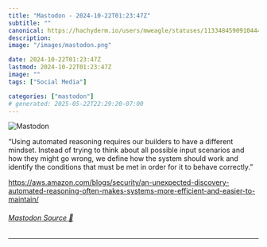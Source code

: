 ```yaml
---
title: "Mastodon - 2024-10-22T01:23:47Z"
subtitle: ""
canonical: https://hachyderm.io/users/mweagle/statuses/113348459091044454
description:
image: "/images/mastodon.png"

date: 2024-10-22T01:23:47Z
lastmod: 2024-10-22T01:23:47Z
image: ""
tags: ["Social Media"]

categories: ["mastodon"]
# generated: 2025-05-22T22:29:20-07:00
---
```

![Mastodon](/images/mastodon.png)

<p>“Using automated reasoning requires our builders to have a different mindset. Instead of trying to think about all possible input scenarios and how they might go wrong, we define how the system should work and identify the conditions that must be met in order for it to behave correctly.”</p><p><a href="https://aws.amazon.com/blogs/security/an-unexpected-discovery-automated-reasoning-often-makes-systems-more-efficient-and-easier-to-maintain/" target="_blank" rel="nofollow noopener noreferrer" translate="no"><span class="invisible">https://</span><span class="ellipsis">aws.amazon.com/blogs/security/</span><span class="invisible">an-unexpected-discovery-automated-reasoning-often-makes-systems-more-efficient-and-easier-to-maintain/</span></a></p>


###### [Mastodon Source 🐘](https://hachyderm.io/@mweagle/113348459091044454)

___
